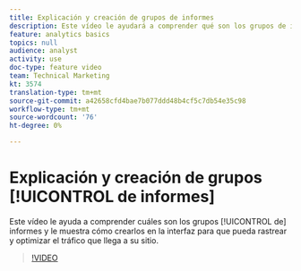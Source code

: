 ```yaml
---
title: Explicación y creación de grupos de informes
description: Este vídeo le ayudará a comprender qué son los grupos de informes y le mostrará cómo crearlos en la interfaz, para que pueda rastrear y optimizar a las personas que ingresan al sitio.
feature: analytics basics
topics: null
audience: analyst
activity: use
doc-type: feature video
team: Technical Marketing
kt: 3574
translation-type: tm+mt
source-git-commit: a42658cfd4bae7b077ddd48b4cf5c7db54e35c98
workflow-type: tm+mt
source-wordcount: '76'
ht-degree: 0%

---
```



# Explicación y creación de grupos [!UICONTROL de informes]

Este vídeo le ayuda a comprender cuáles son los grupos [!UICONTROL de] informes y le muestra cómo crearlos en la interfaz para que pueda rastrear y optimizar el tráfico que llega a su sitio.

>[!VIDEO](https://video.tv.adobe.com/v/28773/?quality=12)
